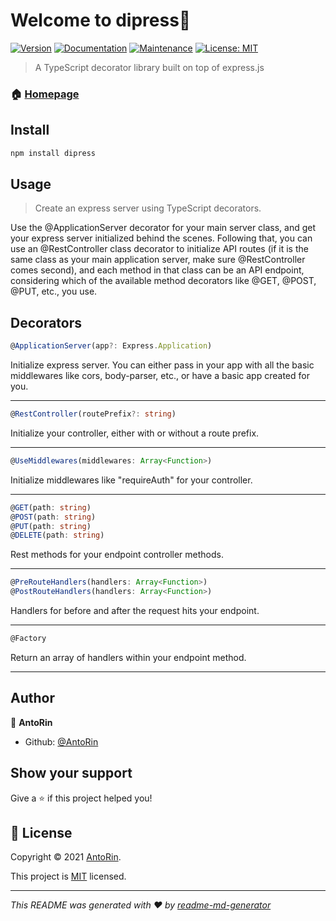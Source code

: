 # Welcome to dipress🎃

[![Version](https://img.shields.io/npm/v/dipress.svg)](https://www.npmjs.com/package/dipress)
[![Documentation](https://img.shields.io/badge/documentation-yes-brightgreen.svg)](https://github.com/AntoRin/dipress#readme)
[![Maintenance](https://img.shields.io/badge/Maintained%3F-yes-green.svg)](https://github.com/AntoRin/dipress/graphs/commit-activity)
[![License: MIT](https://img.shields.io/github/license/AntoRin/dipress)](https://github.com/AntoRin/dipress/blob/master/LICENSE)

> A TypeScript decorator library built on top of express.js

### 🏠 [Homepage](https://github.com/AntoRin/dipress)

## Install

```sh
npm install dipress
```

## Usage

> Create an express server using TypeScript decorators.

Use the @ApplicationServer decorator for your main server class, and get your express server initialized behind the scenes. Following that, you can use an @RestController class decorator to initialize API routes (if it is the same class as your main application server, make sure @RestController comes second), and each method in that class can be an API endpoint, considering which of the available method decorators like @GET, @POST, @PUT, etc., you use.

## Decorators

```ts
@ApplicationServer(app?: Express.Application)
```

Initialize express server. You can either pass in your app with all the basic middlewares like cors, body-parser, etc., or have a basic app created for you.

---

```ts
@RestController(routePrefix?: string)
```

Initialize your controller, either with or without a route prefix.

---

```ts
@UseMiddlewares(middlewares: Array<Function>)
```

Initialize middlewares like "requireAuth" for your controller.

---

```ts
@GET(path: string)
@POST(path: string)
@PUT(path: string)
@DELETE(path: string)
```

Rest methods for your endpoint controller methods.

---

```ts
@PreRouteHandlers(handlers: Array<Function>)
@PostRouteHandlers(handlers: Array<Function>)
```

Handlers for before and after the request hits your endpoint.

---

```ts
@Factory
```

Return an array of handlers within your endpoint method.

---

## Author

👤 **AntoRin**

-  Github: [@AntoRin](https://github.com/AntoRin)

## Show your support

Give a ⭐️ if this project helped you!

## 📝 License

Copyright © 2021 [AntoRin](https://github.com/AntoRin).

This project is [MIT](https://github.com/AntoRin/dipress/blob/master/LICENSE) licensed.

---

_This README was generated with ❤️ by [readme-md-generator](https://github.com/kefranabg/readme-md-generator)_
